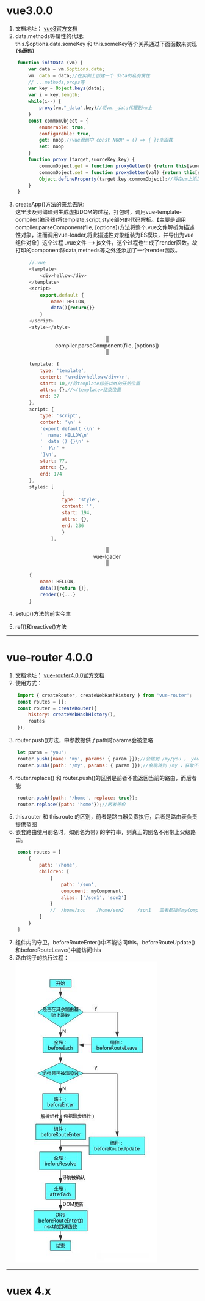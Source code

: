 # vue3.0.0 #
1. 文档地址： [vue3官方文档](https://v3.cn.vuejs.org/guide/introduction.html)
2. data,methods等属性的代理:  
this.$options.data.someKey 和 this.someKey等价关系通过下面函数来实现 **`(伪源码) `** 
```js
    function initData (vm) {
        var data = vm.$options.data;
        vm._data = data;//在实例上创建一个_data的私有属性
        // ...methods,props等
        var key = Object.keys(data);
        var i = key.length;
        while(i--) {
            proxy(vm,"_data",key)//将vm._data代理到vm上
        }
        const commomObject = {
            enumerable: true,
            configurable: true,
            get: noop,//vue源码中 const NOOP = () => { };空函数
            set: noop
        }
        function proxy (target,suorceKey,key) {
            commomObject.get = function proxyGetter() {return this[suorceKey][key];}
            commomObject.set = function proxySetter(val) {return this[suorceKey][key] = val};
            Object.defineProperty(target,key,commomObject);//将在vm上添加key属性，值为commomObject的值，并添加get，set方法
        }
    }
```
3. createApp()方法的来龙去脉:  
   这里涉及到编译到生成虚拟DOM的过程，打包时，调用vue-template-compiler(编译器)将template,script,style部分的代码解析。【主要是调用compiler.parseComponent(file, [options])方法将整个.vue文件解析为描述性对象，进而调用vue-loader,将此描述性对象组装为ES模块，并导出为vue组件对象】这个过程  .vue文件 --> js文件，这个过程也生成了render函数。故打印的component除data,metheds等之外还添加了一个render函数。
   ```js
        //.vue
        <template>
            <div>hellow</div>
        </template>
        <script>
            export.default {
                name: HELLOW,
                data(){return{}}
            }
        </script>
        <style></style>
   ```
   <center>||</center>
   <center>compiler.parseComponent(file, [options])</center>
   <center>||</center>

   ```js
        template: {
            type: 'template',
            content: '\n<div>hellow</div>\n',
            start: 10,//除template标签以外的开始位置
            attrs: {},//</template>结束位置
            end: 37
        },
        script: {
            type: 'script',
            content: '\n' +
            'export default {\n' +
            '  name: HELLOW\n'
            '  data () {}\n' +
            '  }\n' +
            '}\n',
            start: 77,
            attrs: {},
            end: 174
        },
        styles: [
                    {
                    type: 'style',
                    content: '',
                    start: 194,
                    attrs: {},
                    end: 236
                    }
                ],
   ```

   <center>||</center>
   <center>vue-loader</center>
   <center>||</center>

    
   ```js
        {
            name: HELLOW,
            data(){return {}},
            render(){...}
        }
   ```

4. setup()方法的前世今生
5. ref()和reactive()方法
---


# vue-router 4.0.0 #
1. 文档地址： [vue-router4.0.0官方文档](https://next.router.vuejs.org/zh/guide/)
2. 使用方式： 
```js
    import { createRouter, createWebHashHistory } from 'vue-router';
    const routes = [];
    const router = createRouter({
        history: createWebHashHistory(),
        routes
    });
```
3. router.push()方法，中参数提供了path时params会被忽略
```js
    let param = 'you';
    router.push({name: 'my', params: { param }});//会跳到 /my/you ， you为参数
    router.push({path: '/my', params: { param }});//会跳转到 /my ，获取不到参数
```
4. router.replace() 和 router.push()的区别是前者不能返回当前的路由，而后者能
```js
    router.push({path: '/home', replace: true});
    router.replace({path: 'home'});//两者等价
```
5. this.router 和 this.route 的区别，前者是路由器负责执行，后者是路由表负责提供蓝图
6. 嵌套路由使用别名时，如别名为带‘/’的字符串，则真正的别名不用带上父级路由。
```js
    const routes = [
        {
            path: '/home',
            children: [
                {
                    path: '/son',
                    component: myComponent,
                    alias: ['/son1', 'son2']
                }
                //  /home/son    /home/son2     /son1   三者都指向myComponent组件
            ]
        }
    ]
```
7. 组件内的守卫，beforeRouteEnter()中不能访问this，beforeRouteUpdate()和beforeRouteLeave()中能访问this
8. 路由钩子的执行过程：   
   <img src="./路由过程.png">
---


# vuex 4.x #